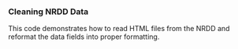 ### Cleaning NRDD Data
This code demonstrates how to read HTML files from the NRDD and reformat the data fields into proper formatting.

